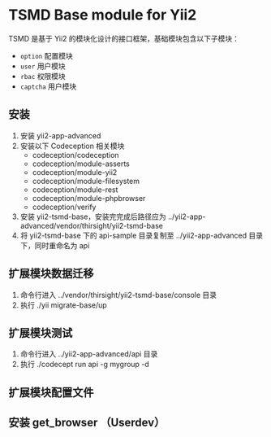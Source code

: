 TSMD Base module for Yii2
=========================

TSMD 是基于 Yii2 的模块化设计的接口框架，基础模块包含以下子模块：

- `option` 配置模块
- `user` 用户模块
- `rbac` 权限模块
- `captcha` 用户模块

## 安装

1. 安装 yii2-app-advanced
1. 安装以下 Codeception 相关模块
    - codeception/codeception
    - codeception/module-asserts
    - codeception/module-yii2
    - codeception/module-filesystem
    - codeception/module-rest
    - codeception/module-phpbrowser
    - codeception/verify
1. 安装 yii2-tsmd-base，安装完完成后路径应为 ../yii2-app-advanced/vendor/thirsight/yii2-tsmd-base
1. 将 yii2-tsmd-base 下的 api-sample 目录复制至 ../yii2-app-advanced 目录下，同时重命名为 api

## 扩展模块数据迁移

1. 命令行进入 ../vendor/thirsight/yii2-tsmd-base/console 目录
1. 执行 ./yii migrate-base/up

## 扩展模块测试

1. 命令行进入 ../yii2-app-advanced/api 目录
1. 执行 ./codecept run api -g mygroup -d

## 扩展模块配置文件

## 安装 get_browser （Userdev）
